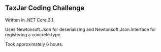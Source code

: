 ## TaxJar Coding Challenge

Written in .NET Core 3.1.

Uses Newtonsoft.Json for deserializing and Newtonsoft.Json.Interface for registering a concrete type.

Took approximately 6 hours.
